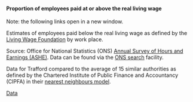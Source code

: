 #### Proportion of employees paid at or above the real living wage

Note: the following links open in a new window.

Estimates of employees paid below the real living wage as defined by the <a href="https://www.livingwage.org.uk/what-real-living-wage" target="_blank">Living Wage Foundation</a> by work place.

Source: Office for National Statistics (ONS) <a href="https://www.ons.gov.uk/surveys/informationforbusinesses/businesssurveys/annualsurveyofhoursandearningsashe" target="_blank">Annual Survey of Hours and Earnings (ASHE)</a>. Data can be found via the <a href="https://www.ons.gov.uk/employmentandlabourmarket/peopleinwork/earningsandworkinghours/datalist?sortBy=release_date&query=living%20wage&filter=user_requested_data&fromDateDay=&fromDateMonth=&fromDateYear=&toDateDay=&toDateMonth=&toDateYear=&size=50" target="_blank">ONS search</a> facility.

Data for Trafford compared to the average of 15 similar authorities as defined by the Chartered Institute of Public Finance and Accountancy (CIPFA) in their <a href='https://www.cipfa.org/services/cipfastats/nearest-neighbour-model' target='_blank'>nearest neighbours model</a>.

<a href="https://www.trafforddatalab.io/corporate_plan/data/poverty/real_living_wage.csv" aria-label="Download the data" class="downloadButton" target="_blank" download>Data <span class="fas fa-download"></span></a>
